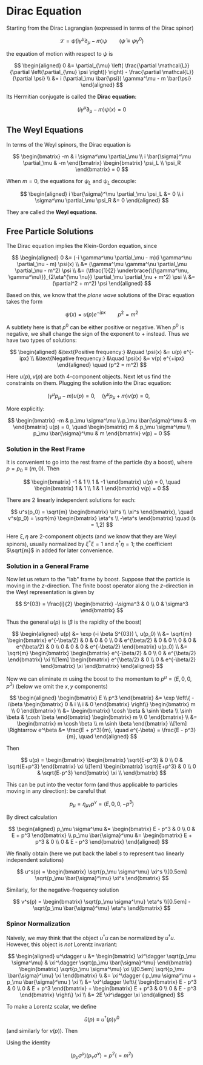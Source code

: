 <style>
    .remark {
        border-radius: 15px;
        padding: 20px;
        background-color: SeaGreen;
        color: White;
    }
</style>

# Dirac Equation

Starting from the Dirac Lagrangian (expressed in terms of the Dirac spinor)

$$
\mathcal{L} = \bar{\psi} (i \gamma^\mu \partial_\mu - m) \psi 
\qquad (\bar{\psi} \equiv \psi \gamma^0)
$$

the equation of motion with respect to $\psi$ is

$$
\begin{aligned}
    0 &= \partial_{\mu} \left(
        \frac{\partial \mathcal{L}}{\partial \left(\partial_{\mu} \psi \right)}
    \right) 
    - \frac{\partial \mathcal{L}}{\partial \psi}
    \\
    &= i (\partial_\mu \bar{\psi}) \gamma^\mu - m \bar{\psi}
\end{aligned}
$$

Its Hermitian conjugate is called the **Dirac equation**:

$$
(i \gamma^\mu \partial_\mu - m) \psi(x) = 0
$$

## The Weyl Equations

In terms of the Weyl spinors, the Dirac equation is

$$
\begin{bmatrix}
    -m & i \sigma^\mu \partial_\mu
    \\
    i \bar{\sigma}^\mu \partial_\mu & -m
\end{bmatrix}
\begin{bmatrix}
    \psi_L \\ \psi_R
\end{bmatrix} = 0
$$

When $m = 0$, the equations for $\psi_L$ and $\psi_L$ decouple:

$$
\begin{aligned}
    i \bar{\sigma}^\mu \partial_\mu \psi_L &= 0
    \\
    i \sigma^\mu \partial_\mu \psi_R &= 0
\end{aligned}
$$

They are called the **Weyl equations**.

## Free Particle Solutions

The Dirac equation implies the Klein-Gordon equation, since

$$
\begin{aligned}
    0 &= (-i \gamma^\mu \partial_\mu - m)(i \gamma^\nu \partial_\nu - m) \psi(x)
    \\
    &= (\gamma^\mu \gamma^\nu \partial_\mu \partial_\nu - m^2) \psi
    \\
    &= (\tfrac{1}{2} \underbrace{\{\gamma^\mu, \gamma^\nu\}}_{2\eta^{\mu \nu}} \partial_\mu \partial_\nu + m^2) \psi
    \\
    &= (\partial^2 + m^2) \psi
\end{aligned}
$$

Based on this, we know that the *plane wave* solutions of the Dirac equation takes the form

$$
\psi(x) = u(p) e^{-ipx} \qquad p^2 = m^2
$$

A subtlety here is that $p^0$ can be either positive or negative. When $p^0$ is negative, we shall change the sign of the exponent to $+$ instead. Thus we have two types of solutions:

$$
\begin{aligned}
    &\text{Positive frequency:} &\quad
    \psi(x) &= u(p) e^{-ipx}
    \\
    &\text{Negative frequency:} &\quad
    \psi(x) &= v(p) e^{+ipx}
\end{aligned} \quad (p^2 = m^2)
$$

Here $u(p), v(p)$ are both 4-component objects. Next let us find the constraints on them. Plugging the solution into the Dirac equation:

$$
(\gamma^\mu p_\mu - m) u(p) = 0, \quad
(\gamma^\mu p_\mu + m) v(p) = 0, \quad
$$

More explicitly:

$$
\begin{bmatrix}
    -m & p_\mu \sigma^\mu
    \\
    p_\mu \bar{\sigma}^\mu & -m
\end{bmatrix} u(p) = 0, \quad
\begin{bmatrix}
    m & p_\mu \sigma^\mu
    \\
    p_\mu \bar{\sigma}^\mu & m
\end{bmatrix} v(p) = 0
$$

### Solution in the Rest Frame

It is convenient to go into the rest frame of the particle (by a boost), where $p = p_0 \equiv (m,0)$. Then

$$
\begin{bmatrix}
    -1 & 1 \\ 1 & -1
\end{bmatrix} u(p) = 0, \quad
\begin{bmatrix}
    1 & 1 \\ 1 & 1
\end{bmatrix} v(p) = 0
$$

There are 2 linearly independent solutions for each:

$$
u^s(p_0) = \sqrt{m} \begin{bmatrix}
    \xi^s \\ \xi^s
\end{bmatrix}, \quad
v^s(p_0) = \sqrt{m} \begin{bmatrix}
    \eta^s \\ -\eta^s
\end{bmatrix} \quad
(s = 1,2)
$$

Here $\xi, \eta$ are 2-component objects (and we know that they are Weyl spinors), usually normalized by $\xi^\dagger \xi = 1$ and $\eta^\dagger \eta = 1$; the coefficient $\sqrt{m}$ in added for later convenience. 

### Solution in a General Frame

Now let us return to the "lab" frame by boost. Suppose that the particle is moving in the $z$-direction. The finite boost operator along the $z$-direction in the Weyl representation is given by

$$
S^{03} = \frac{i}{2} \begin{bmatrix}
    -\sigma^3 & 0 \\ 0 & \sigma^3
\end{bmatrix}
$$

Thus the general $u(p)$ is ($\beta$ is the rapidity of the boost)

$$
\begin{aligned}
    u(p) &= \exp (-i \beta S^{03}) \, u(p_0)
    \\
    &= \sqrt{m} \begin{bmatrix}
        e^{-\beta/2} & 0 & 0 & 0 \\
        0 & e^{\beta/2} & 0 & 0 \\
        0 & 0 & e^{\beta/2} & 0 \\
        0 & 0 & 0 & e^{-\beta/2}
    \end{bmatrix} u(p_0)
    \\
    &= \sqrt{m} \begin{bmatrix}
        \begin{bmatrix}
            e^{-\beta/2} & 0 \\
            0 & e^{\beta/2}
        \end{bmatrix} \xi
        \\[1em]
        \begin{bmatrix}
            e^{\beta/2} & 0 \\
            0 & e^{-\beta/2}
        \end{bmatrix} \xi
    \end{bmatrix}
\end{aligned}
$$

Now we can eliminate $m$ using the boost to the momentum to $p^\mu = (E,0,0,p^3)$ (below we omit the $x,y$ components)

$$
\begin{aligned}
    \begin{bmatrix}
        E \\ p^3
    \end{bmatrix} &= \exp \left\{
        -i\beta \begin{bmatrix}
            0 & i \\ i & 0
        \end{bmatrix}
    \right\} \begin{bmatrix}
        m \\ 0
    \end{bmatrix}
    \\
    &= \begin{bmatrix}
        \cosh \beta & \sinh \beta \\ 
        \sinh \beta & \cosh \beta
    \end{bmatrix} \begin{bmatrix}
        m \\ 0
    \end{bmatrix}
    \\
    &= \begin{bmatrix}
        m \cosh \beta \\ m \sinh \beta
    \end{bmatrix}
    \\[1em]
    \Rightarrow
    e^\beta &= \frac{E + p^3}{m}, \quad
    e^{-\beta} = \frac{E - p^3}{m}, \quad
\end{aligned}
$$

Then

$$
u(p) = \begin{bmatrix}
    \begin{bmatrix}
        \sqrt{E-p^3} & 0 \\
        0 & \sqrt{E+p^3}
    \end{bmatrix} \xi \\[1em]
    \begin{bmatrix}
        \sqrt{E+p^3} & 0 \\
        0 & \sqrt{E-p^3}
    \end{bmatrix} \xi \\
\end{bmatrix}
$$

This can be put into the vector form (and thus applicable to particles moving in any direction): be careful that  

$$
p_\mu = \eta_{\mu \nu} p^\nu = (E,0,0,-p^3)
$$

By direct calculation 

$$
\begin{aligned}
    p_\mu \sigma^\mu &= \begin{bmatrix}
        E - p^3 & 0 \\
        0 & E + p^3
    \end{bmatrix}
    \\
    p_\mu \bar{\sigma}^\mu &= \begin{bmatrix}
        E + p^3 & 0 \\
        0 & E - p^3
    \end{bmatrix}
\end{aligned}
$$

We finally obtain (here we put back the label $s$ to represent two linearly independent solutions)

$$
u^s(p) = \begin{bmatrix}
    \sqrt{p_\mu \sigma^\mu} \xi^s
    \\[0.5em]
    \sqrt{p_\mu \bar{\sigma}^\mu} \xi^s
\end{bmatrix}
$$

Similarly, for the negative-frequency solution

$$
v^s(p) = \begin{bmatrix}
    \sqrt{p_\mu \sigma^\mu} \eta^s
    \\[0.5em]
    -\sqrt{p_\mu \bar{\sigma}^\mu} \eta^s
\end{bmatrix}
$$

### Spinor Normalization

Naively, we may think that the object $u^\dagger u$ can be normalized by $u^\dagger u$. However, this object is *not* Lorentz invariant:

$$
\begin{aligned}
    u^\dagger u 
    &= \begin{bmatrix}
        \xi^\dagger \sqrt{p_\mu \sigma^\mu} &
        \xi^\dagger \sqrt{p_\mu \bar{\sigma}^\mu}
    \end{bmatrix} \begin{bmatrix}
        \sqrt{p_\mu \sigma^\mu} \xi
        \\[0.5em]
        \sqrt{p_\mu \bar{\sigma}^\mu} \xi
    \end{bmatrix}
    \\
    &= \xi^\dagger (
        p_\mu \sigma^\mu + p_\mu \bar{\sigma}^\mu
    ) \xi
    \\
    &= \xi^\dagger \left\{
        \begin{bmatrix}
            E - p^3 & 0 \\
            0 & E + p^3
        \end{bmatrix} + \begin{bmatrix}
            E + p^3 & 0 \\
            0 & E - p^3
        \end{bmatrix}
    \right\} \xi
    \\
    &= 2E \xi^\dagger \xi
\end{aligned}
$$

To make a Lorentz scalar, we define

$$
\bar{u}(p) \equiv u^\dagger(p) \gamma^0
$$

(and similarly for $v(p)$). Then



Using the identity

$$
(p_\mu \sigma^\mu)(p_\nu \bar{\sigma}^\nu)
= p^2 (= m^2)
$$

